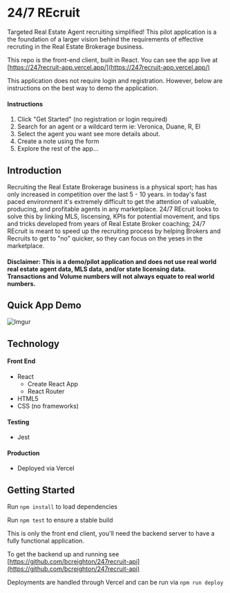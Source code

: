 # 24/7 REcruit
Targeted Real Estate Agent recruiting simplified! This pilot application is a the foundation of a larger vision behind the requirements of effective recruting in the Real Estate Brokerage business. 

This repo is the front-end client, built in React.  You can see the app live at [https://247recruit-app.vercel.app/](https://247recruit-app.vercel.app/)

This application does not require login and registration. However, below are instructions on the best way to demo the application.

#### Instructions

1. Click "Get Started" (no registration or login required)
2. Search for an agent or a wildcard term ie: Veronica, Duane, R, El
3. Select the agent you want see more details about.
4. Create a note using the form
5. Explore the rest of the app...

## Introduction

Recruiting the Real Estate Brokerage business is a physical sport; has has only increased in competition over the last 5 - 10 years. in today's fast paced environment it's extremely difficult to get the attention of valuable, producing, and profitable agents in any marketplace. 24/7 REcruit looks to solve this by linking MLS, liscensing, KPIs for potential movement, and tips and tricks developed from years of Real Estate Broker coaching; 24/7 REcruit is meant to speed up the recruiting process by helping Brokers and Recruits to get to "no" quicker, so they can focus on the yeses in the marketplace.

#### Disclaimer: This is a demo/pilot application and does not use real world real estate agent data, MLS data, and/or state licensing data. Transactions and Volume numbers will not always equate to real world numbers.

## Quick App Demo

![Imgur](https://i.imgur.com/IQiICxJ.gif)

## Technology

#### Front End

* React
  * Create React App
  * React Router
* HTML5
* CSS (no frameworks)

#### Testing

* Jest

#### Production

* Deployed via Vercel

## Getting Started

Run `npm install` to load dependencies

Run `npm test` to ensure a stable build

This is only the front end client, you'll need the backend server to have a fully functional application.

To get the backend up and running see [https://github.com/bcreighton/247recruit-api](https://github.com/bcreighton/247recruit-api)

Deployments are handled through Vercel and can be run via `npm run deploy`